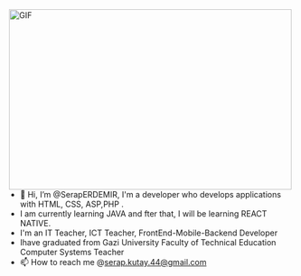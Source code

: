 <img align="right" alt="GIF" src="[![giphy](https://github.com/SerapERDEMIR/SerapERDEMIR/assets/143954976/8ee29083-a5a2-4ddc-9926-7379387115b2)](https://github.com/SerapERDEMIR/SerapERDEMIR.git)" width="500" height="320" />

- 👋 Hi, I’m @SerapERDEMIR, I'm a developer who develops applications with HTML, CSS, ASP,PHP .
- I am currently learning JAVA and fter that, I will be learning REACT NATIVE.
- I'm an IT Teacher, ICT Teacher, FrontEnd-Mobile-Backend Developer 
- Ihave graduated from Gazi University Faculty of Technical Education Computer Systems Teacher
- 📫 How to reach me @serap.kutay.44@gmail.com



